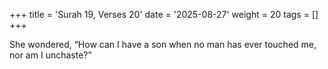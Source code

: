 +++
title = 'Surah 19, Verses 20'
date = '2025-08-27'
weight = 20
tags = []
+++

She wondered, “How can I have a son when no man has ever touched me, nor am I unchaste?”